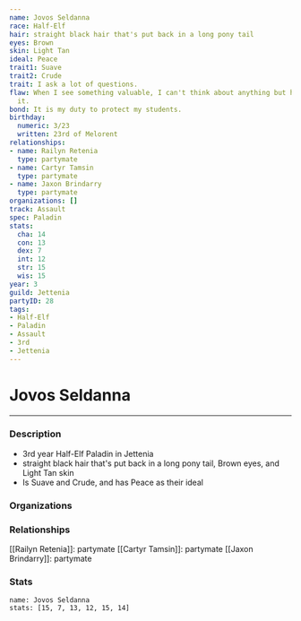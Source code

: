 ```yaml
---
name: Jovos Seldanna
race: Half-Elf
hair: straight black hair that's put back in a long pony tail
eyes: Brown
skin: Light Tan
ideal: Peace
trait1: Suave
trait2: Crude
trait: I ask a lot of questions.
flaw: When I see something valuable, I can't think about anything but how to steal
  it.
bond: It is my duty to protect my students.
birthday:
  numeric: 3/23
  written: 23rd of Melorent
relationships:
- name: Railyn Retenia
  type: partymate
- name: Cartyr Tamsin
  type: partymate
- name: Jaxon Brindarry
  type: partymate
organizations: []
track: Assault
spec: Paladin
stats:
  cha: 14
  con: 13
  dex: 7
  int: 12
  str: 15
  wis: 15
year: 3
guild: Jettenia
partyID: 28
tags:
- Half-Elf
- Paladin
- Assault
- 3rd
- Jettenia
---
```

# Jovos Seldanna
---
### Description
- 3rd year Half-Elf Paladin in Jettenia
- straight black hair that's put back in a long pony tail, Brown eyes, and Light Tan skin
- Is Suave and Crude, and has Peace as their ideal

### Organizations
### Relationships
[[Railyn Retenia]]: partymate
[[Cartyr Tamsin]]: partymate
[[Jaxon Brindarry]]: partymate
### Stats
```statblock
name: Jovos Seldanna
stats: [15, 7, 13, 12, 15, 14]
```